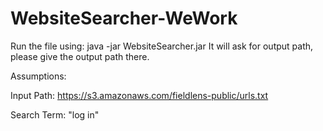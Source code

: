 # WebsiteSearcher-WeWork

Run the file using:  java -jar WebsiteSearcher.jar
It will ask for output path, please give the output path there.

Assumptions:

Input Path: https://s3.amazonaws.com/fieldlens-public/urls.txt

Search Term: "log in"
